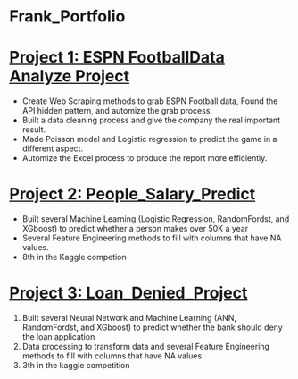 # Frank_Portfolio
# [Project 1: ESPN FootballData Analyze Project](https://github.com/FrankDTS/ESPN-Football-Analyze)

  * Create Web Scraping methods to grab ESPN Football data, Found the API hidden pattern, and automize the grab process.
  * Built a data cleaning process and give the company the real important result.
  * Made Poisson model and Logistic regression to predict the game in a different aspect.
  * Automize the Excel process to produce the report more efficiently.

# [Project 2: People_Salary_Predict](https://github.com/FrankDTS/Predict_Perple_Salary)
  * Built several Machine Learning (Logistic Regression, RandomFordst, and XGboost) to predict whether a person makes over 50K a year
  * Several Feature Engineering methods to fill with columns that have NA values.
  * 8th in the Kaggle competion


# [Project 3: Loan_Denied_Project](https://github.com/FrankDTS/Loan_Denied_Project)
  1. Built several Neural Network and Machine Learning (ANN, RandomFordst, and XGboost) to predict whether the bank should deny the loan application
  2. Data processing to transform data and several Feature Engineering methods to fill with columns that have NA values.
  3. 3th in the kaggle competition
